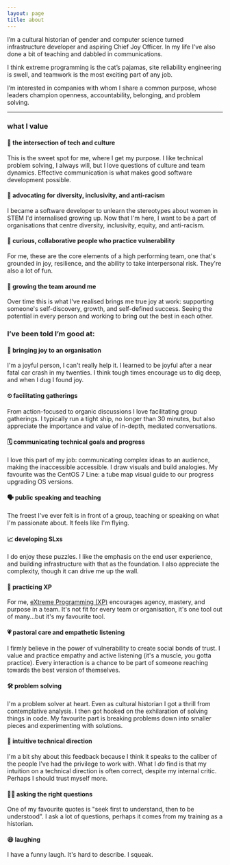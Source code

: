 ```yaml
---
layout: page
title: about
---
```


I’m a cultural historian of gender and computer science turned infrastructure developer and aspiring Chief Joy Officer. In my life I've also done a bit of teaching and dabbled in communications.

I think extreme programming is the cat’s pajamas, site reliability engineering is swell, and teamwork is the most exciting part of any job. 

I’m interested in companies with whom I share a common purpose, whose leaders champion openness, accountability, belonging, and problem solving.

__________________________________________

### what I value

#### 🔀 the intersection of tech and culture
This is the sweet spot for me, where I get my purpose. I like technical problem solving, I always will, but I love questions of culture and team dynamics. Effective communication is what makes good software development possible.

#### 🌈 advocating for diversity, inclusivity, and anti-racism
I became a software developer to unlearn the stereotypes about women in STEM I'd internalised growing up. Now that I'm here, I want to be a part of organisations that centre diversity, inclusivity, equity, and anti-racism.

#### 👐 curious, collaborative people who practice vulnerability
For me, these are the core elements of a high performing team, one that's grounded in joy, resilience, and the ability to take interpersonal risk. They're also a lot of fun.

#### 🌱 growing the team around me
Over time this is what I've realised brings me true joy at work: supporting someone's self-discovery, growth, and self-defined success. Seeing the potential in every person and working to bring out the best in each other.

### I’ve been told I’m good at:

#### 💫 bringing joy to an organisation
I'm a joyful person, I can't really help it. I learned to be joyful after a near fatal car crash in my twenties. I think tough times encourage us to dig deep, and when I dug I found joy.

#### ⏲ facilitating gatherings 
From action-focused to organic discussions I love facilitating group gatherings. I typically run a tight ship, no longer than 30 minutes, but also appreciate the importance and value of in-depth, mediated conversations.

#### 🗓 communicating technical goals and progress
I love this part of my job: communicating complex ideas to an audience, making the inaccessible accessible. I draw visuals and build analogies. My favourite was the CentOS 7 Line: a tube map visual guide to our progress upgrading OS versions.
 
#### 🗣 public speaking and teaching
The freest I've ever felt is in front of a group, teaching or speaking on what I'm passionate about. It feels like I'm flying.

#### 📈 developing SLxs
I do enjoy these puzzles. I like the emphasis on the end user experience, and building infrastructure with that as the foundation. I also appreciate the complexity, though it can drive me up the wall. 

#### 👥 practicing XP
For me, [eXtreme Programming (XP)](https://en.wikipedia.org/wiki/Extreme_programming) encourages agency, mastery, and purpose in a team. It's not fit for every team or organisation, it's one tool out of many...but it's my favourite tool.

#### 💗 pastoral care and empathetic listening
I firmly believe in the power of vulnerability to create social bonds of trust. I value and practice empathy and active listening (it's a muscle, you gotta practice). Every interaction is a chance to be part of someone reaching towards the best version of themselves.

#### 🛠 problem solving
I'm a problem solver at heart. Even as cultural historian I got a thrill from contemplative analysis. I then got  hooked on the exhilaration of solving things in code. My favourite part is breaking problems down into smaller pieces and experimenting with solutions.

#### 🧭 intuitive technical direction
I'm a bit shy about this feedback because I think it speaks to the caliber of the people I've had the privilege to work with. What I _do_ find is that my intuition on a technical direction is often correct, despite my internal critic. Perhaps I should trust myself more.
 
#### 🙋‍♀️ ‍asking the right questions
One of my favourite quotes is "seek first to understand, then to be understood". I ask a lot of questions, perhaps it comes from my training as a historian.

#### 😆 laughing
I have a funny laugh. It's hard to describe. I squeak.